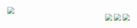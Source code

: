 <img src="https://capsule-render.vercel.app/api?type=waving&color=auto&height=200&section=header&text=FrontendMentor&fontSize=90" />

<div align="center">
	<img src="https://img.shields.io/badge/javascript-F7DF1E?style=flat&logo=javascript&logoColor=white" />
	<img src="https://img.shields.io/badge/HTML5-E34F26?style=flat&logo=HTML5&logoColor=white" />
	<img src="https://img.shields.io/badge/CSS3-1572B6?style=flat&logo=CSS3&logoColor=white" />
</div>
